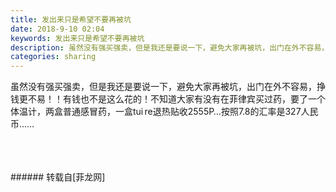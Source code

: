 ```yaml
---
title: 发出来只是希望不要再被坑
date: 2018-9-10 02:04
keywords: 发出来只是希望不要再被坑
description: 虽然没有强买强卖，但是我还是要说一下，避免大家再被坑，出门在外不容易，挣钱更不易！！有钱也不是这么花的！不知道大家有没有在菲律宾买过药，要了一个体温计，两盒普通感冒药，一盒tui re退热贴收2555P…按照7.8的汇率是327人民币……
categories: sharing
---
```

<td class="t_f" id="postmessage_1767031">

虽然没有强买强卖，但是我还是要说一下，避免大家再被坑，出门在外不容易，挣钱更不易！！有钱也不是这么花的！不知道大家有没有在菲律宾买过药，要了一个体温计，两盒普通感冒药，一盒tui re退热贴收2555P…按照7.8的汇率是327人民币……<br/>
<img alt="" border="0" class="zoom" data-cf-modified-022d8b2ad36c9b3599ae203f-="" file="http://www.flw.ph/data/appbyme/upload/image/201809/10/bvk3wir2Ivn5.jpg" id="aimg_Z2016" lazyloadthumb="1" onclick="" onmouseover="" src="http://www.flw.ph/data/appbyme/upload/image/201809/10/bvk3wir2Ivn5.jpg"/><br/>
<br/>
<img alt="" border="0" class="zoom" data-cf-modified-022d8b2ad36c9b3599ae203f-="" file="http://www.flw.ph/data/appbyme/upload/image/201809/10/5bBDknwbfKjB.jpg" id="aimg_PnfHX" lazyloadthumb="1" onclick="" onmouseover="" src="http://www.flw.ph/data/appbyme/upload/image/201809/10/5bBDknwbfKjB.jpg"/><br/>
<br/>
<img alt="" border="0" class="zoom" data-cf-modified-022d8b2ad36c9b3599ae203f-="" file="http://www.flw.ph/data/appbyme/upload/image/201809/10/G9ZivQ0NMJ68.jpg" id="aimg_V9gtT" lazyloadthumb="1" onclick="" onmouseover="" src="http://www.flw.ph/data/appbyme/upload/image/201809/10/G9ZivQ0NMJ68.jpg"/><br/>
<br/>
</td>
###### 转载自[菲龙网]